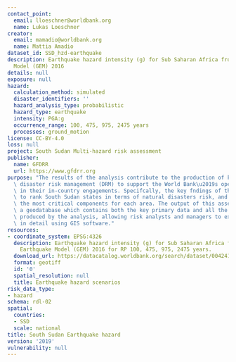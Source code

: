 ```yaml
---
contact_point:
  email: lloeschner@worldbank.org
  name: Lukas Loeschner
creator:
  email: mamadio@worldbank.org
  name: Mattia Amadio
dataset_id: SSD_hzd-earthquake
description: Earthquake hazard intensity (g) for Sub Saharan Africa from Global Earthquake
  Model (GEM) 2016
details: null
exposure: null
hazard:
  calculation_method: simulated
  disaster_identifiers: ''
  hazard_analysis_type: probabilistic
  hazard_type: earthquake
  intensity: PGA:g
  occurrence_range: 100, 475, 975, 2475 years
  processes: ground_motion
license: CC-BY-4.0
loss: null
project: South Sudan Multi-hazard risk assessment
publisher:
  name: GFDRR
  url: https://www.gfdrr.org
purpose: "The results of the analysis contribute to the production of knowledge for\
  \ disaster risk management (DRM) to support the World Bank\u2019s operational teams\
  \ in their in-country engagements. Specifcally, the key fndings of this study allow\
  \ to rank South Sudan states in terms of natural disasters risk, and to identify\
  \ the most critical components for each area. The output of this assessment includes\
  \ a geodatabase which contains both the key primary data and all the resulting maps\
  \ produced by the analysis, allowing risk analysts and managers to explore them\
  \ in detail using GIS software."
resources:
- coordinate_system: EPSG:4326
  description: Earthquake hazard intensity (g) for Sub Saharan Africa from Global
    Earthquake Model (GEM) 2016 for RP 100, 475, 975, 2475 years.
  download_url: https://datacatalog.worldbank.org/search/dataset/0042411/South-Sudan-Earthquake--ground-shaking--hazard
  format: geotiff
  id: '0'
  spatial_resolution: null
  title: Earthquake hazard scenarios
risk_data_type:
- hazard
schema: rdl-02
spatial:
  countries:
  - SSD
  scale: national
title: South Sudan Earthquake hazard
version: '2019'
vulnerability: null
---
```

